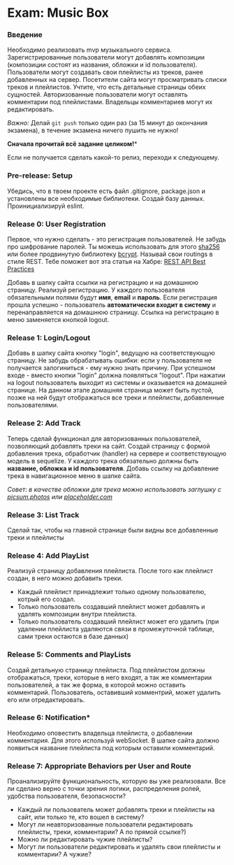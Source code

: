 # Exam: Music Box

### Введение
Необходимо реализовать mvp музыкального сервиса. Зарегистрированные пользователи могут добавлять композиции (композиции состоят из названия, обложки и id пользователя). Пользователи могут создавать свои плейлисты из треков, ранее добавленных на сервер. Посетители сайта могут просматривать списки треков и плейлистов. Учтите, что есть детальные страницы обеих сущностей.
Авторизованные пользователи могут оставлять комментарии под плейлистами. Владельцы комментариев могут их редактировать.

*Важно:*
Делай  `git push`  только один раз (за 15 минут до окончания экзамена), в течение экзамена ничего пушить не нужно!

**Сначала прочитай всё задание целиком!***

Если не получается сделать какой-то релиз, переходи к следующему.

### Pre-release: Setup
Убедись, что в твоем проекте есть файл .gitignore, package.json и установлены все необходимые библиотеки. Создай базу данных. Проинициализируй eslint.

### Release 0: User Registration
Первое, что нужно сделать - это регистрация пользователей. Не забудь про шифрование паролей. Ты можешь использовать для этого [sha256](https://www.npmjs.com/package/sha256) или более продвинутую библиотеку [bcrypt](https://www.npmjs.com/package/bcrypt). Называй свои routings в стиле REST. Тебе поможет вот эта статья на Хабре: [REST API Best Practices](https://habr.com/post/351890/)

Добавь в шапку сайта ссылки на регистрацию и на домашнюю страницу. Реализуй регистрацию. У каждого пользователя обязательными полями будут **имя**, **email** и **пароль**. Если регистрация прошла успешно - пользователь **автоматически входит в систему** и перенаправляется на домашнюю страницу. Ссылка на регистрацию в меню заменяется кнопкой logout.


### Release 1: Login/Logout
Добавь в шапку сайта кнопку "login", ведущую на соответствующую страницу. Не забудь обрабатывать ошибки: если у пользователя не получается залогиниться - ему нужно знать причину. При успешном входе - вместо кнопки "login" должна появляться "logout". При нажатии на logout пользователь выходит из системы и оказывается на домашней странице. На данном этапе домашняя страница может быть пустой, позже на ней будут отображаться все треки и плейлисты, добавленные пользователями.



### Release 2: Add Track
Теперь сделай функционал для авторизованных пользователей, позволяющий добавлять треки на сайт. Создай страницу с формой добавления трека, обработчик (handler) на сервере и соответствующую модель в sequelize. У каждого трека обязательно должны быть **название, обложка и id пользователя**.
Добавь ссылку на добавление трека в навигационное меню в шапке сайта.

*Совет: в качестве обложки для трека можно использовать заглушку с [picsum.photos](https://picsum.photos/) или [placeholder.com](https://placeholder.com/)*

### Release 3: List Track
Сделай так, чтобы на главной странице были видны все добавленные треки и плейлисты

### Release 4: Add PlayList
Реализуй страницу добавления плейлиста. После того как плейлист создан, в него можно добавить треки. 
- Каждый плейлист принадлежит только одному пользователю, котрый его создал.
- Только пользователь создавший плейлист может добавлять и удалять композиции внутри плейлиста.
- Только пользователь создавший плейлист может его удалить (при удалении плейлиста удаляются связи в промежуточной таблице, сами треки остаются в базе данных)


### Release 5: Comments and PlayLists
Создай детальную страницу плейлиста. Под плейлистом должны отображаться, треки, которые в него входят, а так же комментарии пользователей, а так же форма, в которой можно оставить комментарий. Пользователь, оставивший комментрий, может удалить его или отредактировать.


### Release 6: Notification*
Необходимо оповестить владельца плейлиста, о добавлении комментария. Для этого используй webSocket. В шапке сайта должно появиться название плейлиста под которым оставили комментарий.

### Release 7: Appropriate Behaviors per User and Route
Проанализируйте функциональность, которую вы уже реализовали. Все ли сделано верно с точки зрения логики, распределения ролей, удобства пользователя, безопасности?

* Каждый ли пользователь может добавлять треки и плейлисты на сайт, или только те, кто вошел в систему?
* Могут ли неавторизованные пользователи редактировать плейлисты, треки, комментарии? А по прямой ссылке?)
* Можно ли редактировать чужие плейлисты?
* Могут ли пользователи редактировать и удалять свои плейлисты и комментарии? А чужие?
